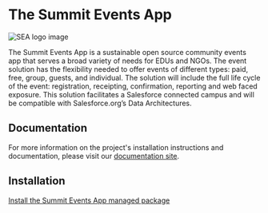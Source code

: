 # The Summit Events App

![SEA logo image](https://github.com/SFDO-Community-Sprints/Summit-Events-App/blob/master/images/Summit%20Events%20App%20Badge%20fv.png)

The Summit Events App is a sustainable open source community events app that serves a broad variety of needs for EDUs and NGOs. The event solution has the flexibility needed to offer events of different types: paid, free, group, guests, and individual. The solution will include the full life cycle of the event: registration, receipting, confirmation, reporting and web faced exposure. This solution facilitates a Salesforce connected campus and will be compatible with Salesforce.org’s Data Architectures.

## Documentation

For more information on the project's installation instructions and documentation, please visit our [documentation site](https://sfdo-community-sprints.github.io/summit-events-app-documentation/).

## Installation
[Install the Summit Events App managed package](https://install.salesforce.org/products/SummitEventsApp/latest)

